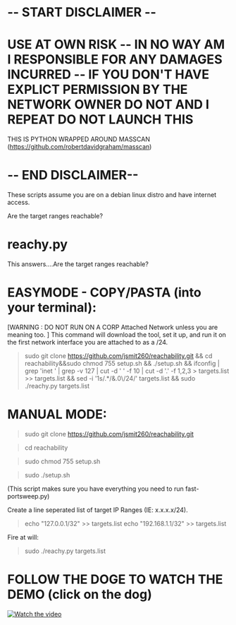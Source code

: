 # -- START DISCLAIMER --

# USE AT OWN RISK -- IN NO WAY AM I RESPONSIBLE FOR ANY DAMAGES INCURRED -- IF YOU DON'T HAVE EXPLICT PERMISSION BY THE NETWORK OWNER DO NOT AND I REPEAT DO NOT LAUNCH THIS 

THIS IS PYTHON WRAPPED AROUND MASSCAN (https://github.com/robertdavidgraham/masscan)
# -- END DISCLAIMER--

These scripts assume you are on a debian linux distro and have internet access.

Are the target ranges reachable?

# reachy.py
This answers....Are the target ranges reachable?

# EASYMODE - COPY/PASTA (into your terminal):
[WARNING : DO NOT RUN ON A CORP Attached Network unless you are meaning too. ]
This command will download the tool, set it up, and run it on the first network interface you are attached to as a /24.
> sudo git clone https://github.com/jsmit260/reachability.git && cd reachability&&sudo chmod 755 setup.sh && ./setup.sh && ifconfig | grep 'inet ' | grep -v 127 | cut -d ' ' -f 10 | cut -d '.' -f 1,2,3 > targets.list >> targets.list && sed -i '1s/.*/&.0\\/24/' targets.list && sudo ./reachy.py targets.list

# MANUAL MODE:

>sudo git clone https://github.com/jsmit260/reachability.git

>cd reachability

>sudo chmod 755 setup.sh

> sudo ./setup.sh

(This script makes sure you have everything you need to run fast-portsweep.py)

Create a line seperated list of target IP Ranges (IE: x.x.x.x/24).
> echo "127.0.0.1/32" >> targets.list
> echo "192.168.1.1/32" >> targets.list

Fire at will:
>sudo ./reachy.py targets.list




# FOLLOW THE DOGE TO WATCH THE DEMO (click on the dog)
[![Watch the video](https://i.imgur.com/EVvpwLb.jpg)](https://youtu.be/VHPm6h8ZAeM)




